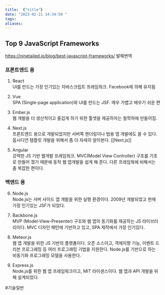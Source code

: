 ```yaml
---
title:  {"title"}
date: "2023-02-21 14:34:50 "
tags: 
aliases:
---
```


## Top 9 JavaScript Frameworks 
https://ninetailed.io/blog/best-javascript-frameworks/ 발췌번역

### 프론트엔드 용

1. React\
UI를 만드는 가장 인기있는 자바스크립트 프레임워크.  Facebook에 의해 유지됨

2. Vue\
SPA (Single-page application)와 UI를 만드는 JSF.  매우 가볍고 배우기 쉬운 편
   
3. Ember.js\
웹 개발을 더 생산적이고 즐겁게 하기 위한 툴셋을 제공하자는 철학하에 만들어짐.  
   
4. Next.js\
프론트엔드 용으로 개발되었지만 서버쪽 렌더링이나 범용 앱 개발에도 쓸 수 있다.  옵시디언 템플릿 개발을 위해서 좀 더 자세히 알아본다.  [[Next.js]]
   
5. Angular\
강력한 JS 기반 웹개발 프레임워크.  MVC(Model View Controller) 구조를 기초로 만들어 졌기 때문에 동적 웹 앱개발을 쉽게 해 준다.  다른 프레임웍에 비해서는 좀 복잡한 편이다.

### 백엔드 용
   
6. Node.js\
Node.js는 서버 사이드 앱 개발을 위한 실행 환경이다.  2009년 개발되었고 현재 가장 인기있는 JSF가 되었다. 
   
7. Backbone.js\
MVP (Model-View-Presenter) 구조와 웹 앱의 동기화를 제공하는 JS 라이브러리이다.  MVC 디자인 패턴에 기반하고 있고, SPA 제작에서 가장 인기있다.
   
8. Meteor.js\
웹 앱 개발을 위한 JS 기반의 플랫폼이다.  오픈 소스이고, 객체지향 기능, 이벤트 드리븐 프로그래밍 등 여러 프로그래밍 기법을 지원한다.  Node.js를 기반으로 하는 비동기화 프로그래밍 모델을 사용한다.
   
9. Express.js\
Node.js를 위한 웹 앱 프레임워크이고, MIT 라이센스이다.  웹 앱과 API 개발을 위해 설계되었다. 

#기술일반 
